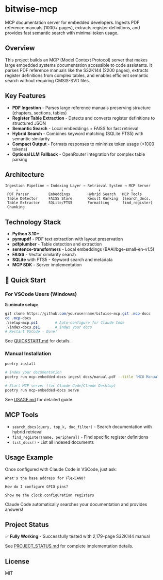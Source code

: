 # bitwise-mcp

MCP documentation server for embedded developers. Ingests PDF reference manuals (1000+ pages), extracts register definitions, and provides fast semantic search with minimal token usage.

## Overview

This project builds an MCP (Model Context Protocol) server that makes large embedded systems documentation accessible to code assistants. It parses PDF reference manuals like the S32K144 (2200 pages), extracts register definitions from complex tables, and enables efficient semantic search without requiring CMSIS-SVD files.

## Key Features

- **PDF Ingestion** - Parses large reference manuals preserving structure (chapters, sections, tables)
- **Register Table Extraction** - Detects and converts register definitions to structured JSON
- **Semantic Search** - Local embeddings + FAISS for fast retrieval
- **Hybrid Search** - Combines keyword matching (SQLite FTS5) with semantic similarity
- **Compact Output** - Formats responses to minimize token usage (<1000 tokens)
- **Optional LLM Fallback** - OpenRouter integration for complex table parsing

## Architecture

```
Ingestion Pipeline → Indexing Layer → Retrieval System → MCP Server
     ↓                    ↓                ↓              ↓
 PDF Parser         Embeddings        Hybrid Search   MCP Tools
 Table Detector     FAISS Store       Result Ranking  (search_docs,
 Table Extractor    SQLite/FTS5       Formatting      find_register)
 Chunking
```

## Technology Stack

- **Python 3.10+**
- **pymupdf** - PDF text extraction with layout preservation
- **pdfplumber** - Table detection and extraction
- **sentence-transformers** - Local embeddings (BAAI/bge-small-en-v1.5)
- **FAISS** - Vector similarity search
- **SQLite** with FTS5 - Keyword search and metadata
- **MCP SDK** - Server implementation

## 🚀 Quick Start

### For VSCode Users (Windows)

**5-minute setup:**

```powershell
git clone https://github.com/yourusername/bitwise-mcp.git .mcp-docs
cd .mcp-docs
.\setup-mcp.ps1        # Auto-configure for Claude Code
.\index-docs.ps1       # Index your docs
# Restart VSCode - Done!
```

See [QUICKSTART.md](QUICKSTART.md) for details.

### Manual Installation

```bash
poetry install

# Index your documentation
poetry run mcp-embedded-docs ingest docs/manual.pdf --title "MCU Manual"

# Start MCP server (for Claude Code/Claude Desktop)
poetry run mcp-embedded-docs serve
```

See [USAGE.md](USAGE.md) for detailed guide.

## MCP Tools

- `search_docs(query, top_k, doc_filter)` - Search documentation with hybrid retrieval
- `find_register(name, peripheral)` - Find specific register definitions
- `list_docs()` - List all indexed documents

## Usage Example

Once configured with Claude Code in VSCode, just ask:

```
What's the base address for FlexCAN0?
```

```
How do I configure GPIO pins?
```

```
Show me the clock configuration registers
```

Claude Code automatically searches your documentation and provides answers!

## Project Status

✅ **Fully Working** - Successfully tested with 2,179-page S32K144 manual

See [PROJECT_STATUS.md](PROJECT_STATUS.md) for complete implementation details.

## License

MIT
